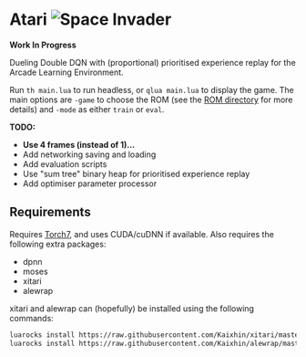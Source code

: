 # Atari ![Space Invader](http://www.rw-designer.com/cursor-view/74522.png)

**Work In Progress**

Dueling Double DQN with (proportional) prioritised experience replay for the Arcade Learning Environment.

Run `th main.lua` to run headless, or `qlua main.lua` to display the game. The main options are `-game` to choose the ROM (see the [ROM directory](roms/README.md) for more details) and `-mode` as either `train` or `eval`.

**TODO:**

- **Use 4 frames (instead of 1)...**
- Add networking saving and loading
- Add evaluation scripts
- Use "sum tree" binary heap for prioritised experience replay
- Add optimiser parameter processor

## Requirements

Requires [Torch7](http://torch.ch/), and uses CUDA/cuDNN if available. Also requires the following extra packages:

- dpnn
- moses
- xitari
- alewrap

xitari and alewrap can (hopefully) be installed using the following commands:

```sh
luarocks install https://raw.githubusercontent.com/Kaixhin/xitari/master/xitari-0-0.rockspec
luarocks install https://raw.githubusercontent.com/Kaixhin/alewrap/master/alewrap-0-0.rockspec
```
